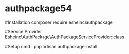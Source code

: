 # authpackage54

  #Installation
    composer require esheinc/authpackage
    
  #Service Provider
    Esheinc\AuthPackage\AuthPackageServiceProvider::class
    
  #Setup
    cmd :
      php artisan authpackage:install
